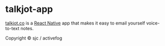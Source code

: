 # talkjot-app
[talkjot.co](https://talkjot.co) is a [React Native](https://reactnative.dev) app that makes it easy to email yourself voice-to-text notes.

Copyright © sjc / activefog
